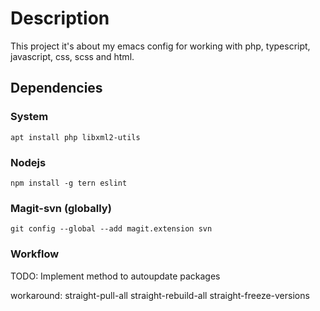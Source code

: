 # Description

This project it's about my emacs config for working with php, typescript, javascript, css, scss and html.

## Dependencies

### System
```
apt install php libxml2-utils
```

### Nodejs 
```
npm install -g tern eslint
```

### Magit-svn (globally)
```
git config --global --add magit.extension svn
```

### Workflow
TODO: Implement method to autoupdate packages

workaround:
straight-pull-all
straight-rebuild-all
straight-freeze-versions

